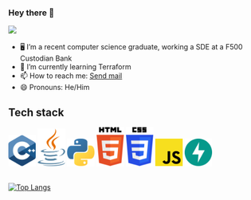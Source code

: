 ### Hey there 👋

![](https://komarev.com/ghpvc/?username=hetavv&style=flat-square)

- 🖥 I’m a recent computer science graduate, working a SDE at a F500 Custodian Bank
- 🌱 I’m currently learning Terraform
- 📫 How to reach me: <a href="mailto: hetav.1805@gmail.com"><u>Send mail</u></a>
- 😄 Pronouns: He/Him

## Tech stack
<div align="left">
  <img width="55" src="https://raw.githubusercontent.com/hetavv/hetavv/61ad07e91272b72edfa8549b09fa38c0baac10a4/logos/c-plusplus.svg"/>
  <img width="55" src="https://raw.githubusercontent.com/hetavv/hetavv/61ad07e91272b72edfa8549b09fa38c0baac10a4/logos/java.svg"/>
  <img width="55" src="https://raw.githubusercontent.com/hetavv/hetavv/61ad07e91272b72edfa8549b09fa38c0baac10a4/logos/python.svg"/>
  <img width="55" src="https://raw.githubusercontent.com/hetavv/hetavv/61ad07e91272b72edfa8549b09fa38c0baac10a4/logos/html-5.svg"/>
  <img width="55" src="https://raw.githubusercontent.com/hetavv/hetavv/61ad07e91272b72edfa8549b09fa38c0baac10a4/logos/css-3.svg"/>
  <img width="55" src="https://raw.githubusercontent.com/hetavv/hetavv/61ad07e91272b72edfa8549b09fa38c0baac10a4/logos/javascript.svg"/>
  <img width="55" src="https://github.com/hetavv/hetavv/blob/main/logos/fastapi-1.svg"/>
</div>  
<br>
<div align="left">

[![Top Langs](https://github-readme-stats.vercel.app/api/top-langs/?username=hetavv&layout=compact)](https://github.com/anuraghazra/github-readme-stats)

  </div>
